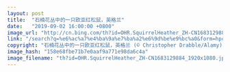 ```yaml
---
layout: post
title:  "石楠花丛中的一只欧亚红松鼠，英格兰"
date:   "2019-09-02 16:00:00 +0800"
image_url: "http://cn.bing.com/th?id=OHR.SquirrelHeather_ZH-CN1683129884_1920x1080.jpg&rf=LaDigue_1920x1080.jpg&pid=hp"
link: "/search?q=%e6%ac%a7%e4%ba%9a%e7%ba%a2%e6%9d%be%e9%bc%a0&form=hpcapt&mkt=zh-cn"
copyright: "石楠花丛中的一只欧亚红松鼠，英格兰 (© Christopher Drabble/Alamy)"
image_hash: "158e68fbe71b7e0aaf9a771e98da6c4a"
image_filename: "th?id=OHR.SquirrelHeather_ZH-CN1683129884_1920x1080.jpg&rf=LaDigue_1920x1080.jpg&pid=hp"
---
```

